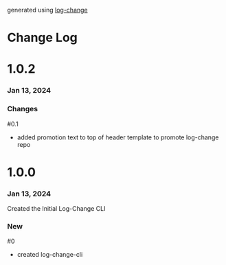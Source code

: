 generated using [log-change](https://github.com/diltdicker/log-change)
# Change Log

# 1.0.2

### Jan 13, 2024

### Changes

#0.1
 - added promotion text to top of header template to promote log-change repo
# 1.0.0

### Jan 13, 2024

Created the Initial Log-Change CLI

### New

#0
 - created log-change-cli
